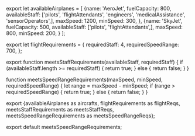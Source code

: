 
export let availableAirplanes = [
  {name: 'AeroJet', fuelCapacity: 800, availableStaff: ['pilots', 'flightAttendants', 'engineers', 'medicalAssistance', 'sensorOperators',], maxSpeed: 1200, minSpeed: 300,
  }, 
  {name: 'SkyJet', fuelCapacity: 500, availableStaff: ['pilots', 'flightAttendants',], maxSpeed: 800, minSpeed: 200,
  }
];

export let flightRequirements = {
  requiredStaff: 4,
  requiredSpeedRange: 700,
};

export function meetsStaffRequirements(availableStaff, requiredStaff) {
  if (availableStaff.length >= requiredStaff) {
    return true;
  } else {
    return false;
  }
}

function meetsSpeedRangeRequirements(maxSpeed, minSpeed, requiredSpeedRange) {
  let range = maxSpeed - minSpeed;
  if (range > requiredSpeedRange) {
    return true;
  } else {
    return false;
  }
}

export {availableAirplanes as aircrafts, flightRequirements as flightReqs, meetsStaffRequirements as meetsStaffReqs, meetsSpeedRangeRequirements as meetsSpeedRangeReqs};

export default meetsSpeedRangeRequirements;



